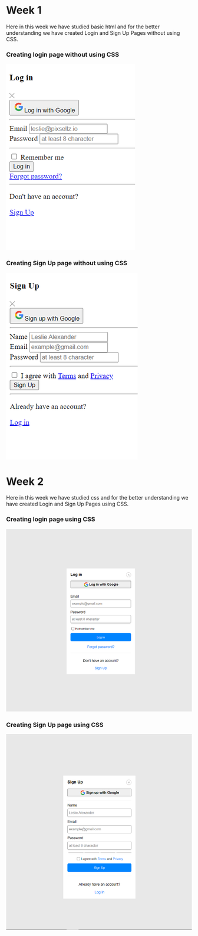 
# Week 1

Here in this week we have studied basic html and for the better understanding we have created Login and Sign Up Pages without using CSS.

### Creating login page without using CSS
 ![login image](https://github.com/Hermione2408/Crework/blob/main/crework%20img/Screenshot%202022-07-24%20015930.png)
 
 
 ### Creating Sign Up page without using CSS

 ![Signup image](https://github.com/Hermione2408/Crework/blob/main/crework%20img/Screenshot%202022-07-24%20020040.png)
 
 
 # Week 2

Here in this week we have studied css and for the better understanding we have created Login and Sign Up Pages using CSS.

### Creating login page using CSS
 ![login image](https://github.com/Hermione2408/Crework/blob/main/crework%20img/Screenshot%202022-07-31%20172433.png)
 
 
 ### Creating Sign Up page using CSS

 ![Signup image](https://github.com/Hermione2408/Crework/blob/main/crework%20img/Screenshot%202022-07-31%20172524.png)
 
 
 
 
